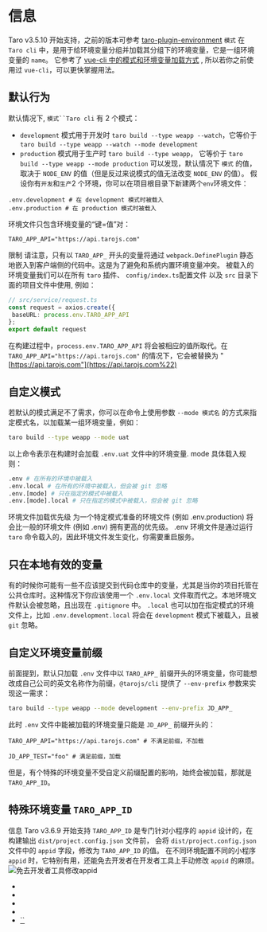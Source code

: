 # 信息
Taro v3.5.10 开始支持，之前的版本可参考 [taro-plugin-environment](https://github.com/bigmeow/taro-plugin-environment)
`模式` 在 `Taro cli` 中，是用于给环境变量分组并加载其分组下的环境变量，它是一组环境变量的 `name`。 它参考了 [vue-cli 中的模式和环境变量加载方式](https://cli.vuejs.org/zh/guide/mode-and-env.html) , 所以若你之前使用过 `vue-cli`，可以更快掌握用法。
## 默认行为[​](env-mode-config.html#默认行为)
默认情况下, `模式``Taro cli` 有 2 个模式：

- `development` 模式用于开发时 `taro build --type weapp --watch`，它等价于 `taro build --type weapp --watch --mode development`
- `production` 模式用于生产时 `taro build --type weapp`， 它等价于 `taro build --type weapp --mode production`
可以发现，默认情况下 `模式` 的值，取决于 `NODE_ENV` 的值（但是反过来说模式的值无法改变 `NODE_ENV` 的值）。
假设你有`开发`和`生产`2 个环境，你可以在项目根目录下新建两个`env`环境文件：
```text
.env.development # 在 development 模式时被载入
.env.production # 在 production 模式时被载入
```

环境文件只包含环境变量的“键=值”对：
```text
TARO_APP_API="https://api.tarojs.com"
```
限制
请注意，只有以 `TARO_APP_` 开头的变量将通过 `webpack.DefinePlugin` 静态地嵌入到客户端侧的代码中。这是为了避免和系统内置环境变量冲突。
被载入的环境变量我们可以在所有 `taro` 插件、 `config/index.ts`配置文件 以及 `src` 目录下面的项目文件中使用, 例如：
```ts
// src/service/request.ts
const request = axios.create({
 baseURL: process.env.TARO_APP_API
};
export default request
```

在构建过程中，`process.env.TARO_APP_API` 将会被相应的值所取代。在 `TARO_APP_API="https://api.tarojs.com"` 的情况下，它会被替换为 "[https://api.tarojs.com"](https://api.tarojs.com%22)
## 自定义模式[​](env-mode-config.html#自定义模式)
若默认的模式满足不了需求，你可以在命令上使用参数 `--mode 模式名` 的方式来指定模式名，以加载某一组环境变量，例如：
```bash
taro build --type weapp --mode uat
```

以上命令表示在构建时会加载 `.env.uat` 文件中的环境变量.
mode 具体载入规则：
```sh
.env # 在所有的环境中被载入
.env.local # 在所有的环境中被载入，但会被 git 忽略
.env.[mode] # 只在指定的模式中被载入
.env.[mode].local # 只在指定的模式中被载入，但会被 git 忽略
```
环境文件加载优先级
为一个特定模式准备的环境文件 (例如 .env.production) 将会比一般的环境文件 (例如 .env) 拥有更高的优先级。
.env 环境文件是通过运行 `taro` 命令载入的，因此环境文件发生变化，你需要重启服务。
## 只在本地有效的变量[​](env-mode-config.html#只在本地有效的变量)
有的时候你可能有一些不应该提交到代码仓库中的变量，尤其是当你的项目托管在公共仓库时。这种情况下你应该使用一个 `.env.local` 文件取而代之。本地环境文件默认会被忽略，且出现在 `.gitignore` 中。
`.local` 也可以加在指定模式的环境文件上，比如 `.env.development.local` 将会在 `development` 模式下被载入，且被 `git` 忽略。
## 自定义环境变量前缀[​](env-mode-config.html#自定义环境变量前缀)
前面提到，默认只加载 `.env` 文件中以 `TARO_APP_` 前缀开头的环境变量，你可能想改成自己公司的英文名称作为前缀，`@tarojs/cli` 提供了 `--env-prefix` 参数来实现这一需求：
```sh
taro build --type weapp --mode development --env-prefix JD_APP_
```

此时 `.env` 文件中能被加载的环境变量只能是 `JD_APP_` 前缀开头的：
```text
TARO_APP_API="https://api.tarojs.com" # 不满足前缀，不加载

JD_APP_TEST="foo" # 满足前缀，加载
```

但是，有个特殊的环境变量不受自定义前缀配置的影响，始终会被加载，那就是 `TARO_APP_ID`。
## 特殊环境变量 `TARO_APP_ID`[​](env-mode-config.html#特殊环境变量-taro_app_id)
信息
Taro v3.6.9 开始支持
`TARO_APP_ID` 是专门针对小程序的 `appid` 设计的，在构建输出 `dist/project.config.json` 文件前， 会将 `dist/project.config.json` 文件中的 `appid` 字段，修改为 `TARO_APP_ID` 的值。 在不同环境配置不同的小程序 `appid` 时，它特别有用，还能免去开发者在开发者工具上手动修改 `appid` 的麻烦。
![免去开发者工具修改appid](https://docs.taro.zone/assets/images/update-appid-f1abd134caca6faf76339d524191744f.png)

- 
- 
- 
- 
- [``](env-mode-config.html#特殊环境变量-taro_app_id)
